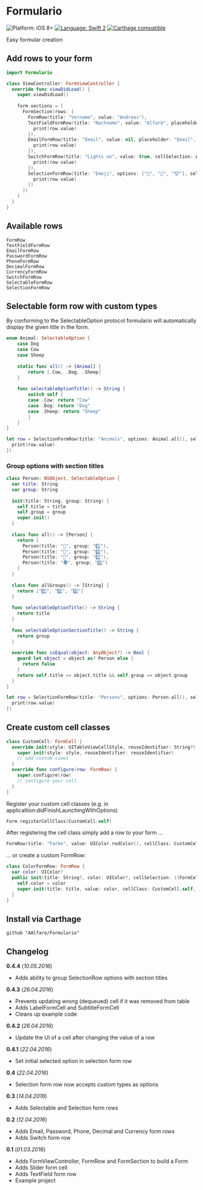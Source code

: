 # Formulario
![Platform: iOS 8+](https://img.shields.io/badge/platform-iOS%208%2B-blue.svg?style=flat)
[![Language: Swift 2](https://img.shields.io/badge/language-swift2-f48041.svg?style=flat)](https://developer.apple.com/swift)
[![Carthage compatible](https://img.shields.io/badge/Carthage-compatible-4BC51D.svg?style=flat)](https://github.com/Carthage/Carthage)

Easy formular creation

## Add rows to your form

```swift
import Formulario

class ViewController: FormViewController {
  override func viewDidLoad() {
    super.viewDidLoad()
    
    form.sections = [
      FormSection(rows: [
        FormRow(title: "Vorname", value: "Andreas"),
        TextFieldFormRow(title: "Nachname", value: "Alfarè", placeholder: "Nachname", cellSelection: nil, valueChanged: { (row) -> Void in
          print(row.value)
        }),
        EmailFormRow(title: "Email", value: nil, placeholder: "Email", cellSelection: nil, valueChanged: { (row) -> Void in
          print(row.value)
        }),
        SwitchFormRow(title: "Lights on", value: true, cellSelection: nil, valueChanged: { (row) in
          print(row.value)
        }),
        SelectionFormRow(title: "Emoji", options: ["🐣", "👸", "🐮"], selectedOption: "🐮", cellSelection: nil, valueChanged: { (row) in
          print(row.value)
        })
      ])
    ]
  }
}
```

## Available rows
```
FormRow
TextFieldFormRow
EmailFormRow
PasswordFormRow
PhoneFormRow
DecimalFormRow
CurrencyFormRow
SwitchFormRow
SelectableFormRow
SelectionFormRow
```

## Selectable form row with custom types
By conforming to the SelectableOption protocol formulario will automatically display the given title in the form.
```swift
enum Animal: SelectableOption {
    case Dog
    case Cow
    case Sheep
    
    static func all() -> [Animal] {
        return [.Cow, .Dog, .Sheep]
    }
    
    func selectableOptionTitle() -> String {
        switch self {
        case .Cow: return "Cow"
        case .Dog: return "Dog"
        case .Sheep: return "Sheep"
        }
    }
}

let row = SelectionFormRow(title: "Animals", options: Animal.all(), selectedOption: Animal.all().first,  cellSelection: nil, valueChanged: { (row) in
  print(row.value)
})
```

### Group options with section titles
```swift
class Person: NSObject, SelectableOption {
  var title: String
  var group: String
  
  init(title: String, group: String) {
    self.title = title
    self.group = group
    super.init()
  }
  
  class func all() -> [Person] {
    return [
      Person(title: "👮", group: "1️⃣"),
      Person(title: "🎅", group: "2️⃣"),
      Person(title: "👷", group: "1️⃣"),
      Person(title: "🕵", group: "3️⃣")
    ]
  }
  
  class func allGroups() -> [String] {
    return ["1️⃣", "2️⃣", "3️⃣"]
  }
  
  func selectableOptionTitle() -> String {
    return title
  }
  
  func selectableOptionSectionTitle() -> String {
    return group
  }
  
  override func isEqual(object: AnyObject?) -> Bool {
    guard let object = object as? Person else {
      return false
    }
    return self.title == object.title && self.group == object.group
  }
}

let row = SelectionFormRow(title: "Persons", options: Person.all(), selectedOption: nil, sectionTitles: Person.allGroups(),  cellSelection: nil, valueChanged: { (row) in
  print(row.value)
})
```

## Create custom cell classes
```swift
class CustomCell: FormCell {
  override init(style: UITableViewCellStyle, reuseIdentifier: String?) {
    super.init(style: style, reuseIdentifier: reuseIdentifier)
    // add custom views
  }
  override func configure(row: FormRow) {
    super.configure(row)
    // configure your cell
  }
}
```

Register your custom cell classes (e.g. in applicaltion:didFinishLaunchingWithOptions)
```swift
Form.registerCellClass(CustomCell.self)
```

After registering the cell class simply add a row to your form …
```swift
FormRow(title: "Farbe", value: UIColor.redColor(), cellClass: CustomCell.self, cellSelection: nil, valueChanged: nil)
```

… or create a custom FormRow:
```swift
class ColorFormRow: FormRow {
  var color: UIColor?
  public init(title: String?, color: UIColor?, cellSelection: ((FormCell) -> Void)?, valueChanged: ((FormRow) -> Void)?) {
    self.color = color
    super.init(title: title, value: color, cellClass: CustomCell.self, cellSelection: cellSelection, valueChanged: valueChanged)
  }
}
```

## Install via Carthage
```
github "AAlfare/Formulario"
```

## Changelog

**0.4.4** (*10.05.2016*)
- Adds ability to group SelectionRow options with section titles

**0.4.3** (*26.04.2016*)
- Prevents updating wrong (dequeued) cell if it was removed from table
- Adds LabelFormCell and SubtitleFormCell
- Cleans up example code

**0.4.2** (*26.04.2016*)
- Update the UI of a cell after changing the value of a row

**0.4.1** (*22.04.2016*)
- Set initial selected option in selection form row

**0.4** (*22.04.2016*)
- Selection form row now accepts custom types as options

**0.3** (*14.04.2016*)
- Adds Selectable and Selection form rows

**0.2** (*12.04.2016*)
- Adds Email, Password, Phone, Decimal and Currency form rows
- Adds Switch form row

**0.1** (*01.03.2016*)
- Adds FormViewController, FormRow and FormSection to build a Form
- Adds Slider form cell
- Adds TextField form row
- Example project

